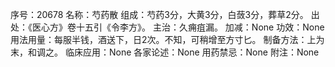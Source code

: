 序号：20678
名称：芍药散
组成：芍药3分，大黄3分，白蔹3分，葬草2分。
出处：《医心方》卷十五引《令李方》。
主治：久痈疽漏。
加减：None
功效：None
用法用量：每服半钱，酒送下，日2次。不知，可稍增至方寸匕。
制备方法：上为末，和调之。
临床应用：None
各家论述：None
用药禁忌：None
附注：None
